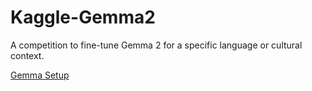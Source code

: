 # Kaggle-Gemma2
A competition to fine-tune Gemma 2 for a specific language or cultural context.

[Gemma Setup](https://www.kaggle.com/models/google/gemma)
